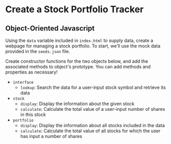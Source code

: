 # Create a Stock Portfolio Tracker

## Object-Oriented Javascript

Using the `data` variable included in `index.html` to supply data, create a webpage for managing a stock portfolio. To start, we'll use the mock data provided in the `seeds.json` file.

Create constructor functions for the two objects below, and add the associated methods to object's prototype. You can add methods and properties as necessary!

- `interface`
  - `lookup`: Search the data for a user-input stock symbol and retrieve its data
- `stock`
  - `display`: Display the information about the given stock
  - `calculate`: Calculate the total value of a user-input number of shares in this stock
- `portfolio`
  - `display`: Display the information about all stocks included in the data 
  - `calculate`: Calculate the total value of all stocks for which the user has input a number of shares

